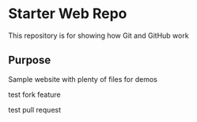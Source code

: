 # Starter Web Repo

This repository is for showing how Git and GitHub work

## Purpose

Sample website with plenty of files for demos


test fork feature


test pull request
